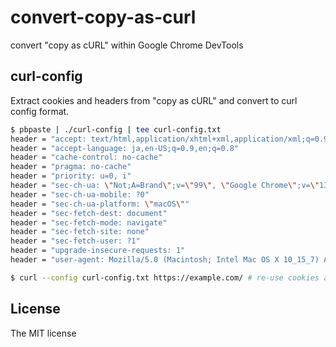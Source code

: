# convert-copy-as-curl

convert "copy as cURL" within Google Chrome DevTools

## curl-config

Extract cookies and headers from "copy as cURL" and convert to curl config format.

```sh
$ pbpaste | ./curl-config | tee curl-config.txt
header = "accept: text/html,application/xhtml+xml,application/xml;q=0.9,image/avif,image/webp,image/apng,*/*;q=0.8,application/signed-exchange;v=b3;q=0.7"
header = "accept-language: ja,en-US;q=0.9,en;q=0.8"
header = "cache-control: no-cache"
header = "pragma: no-cache"
header = "priority: u=0, i"
header = "sec-ch-ua: \"Not;A=Brand\";v=\"99\", \"Google Chrome\";v=\"139\", \"Chromium\";v=\"139\""
header = "sec-ch-ua-mobile: ?0"
header = "sec-ch-ua-platform: \"macOS\""
header = "sec-fetch-dest: document"
header = "sec-fetch-mode: navigate"
header = "sec-fetch-site: none"
header = "sec-fetch-user: ?1"
header = "upgrade-insecure-requests: 1"
header = "user-agent: Mozilla/5.0 (Macintosh; Intel Mac OS X 10_15_7) AppleWebKit/537.36 (KHTML, like Gecko) Chrome/139.0.0.0 Safari/537.36"
```

```sh
$ curl --config curl-config.txt https://example.com/ # re-use cookies and headers
```

## License

The MIT license

